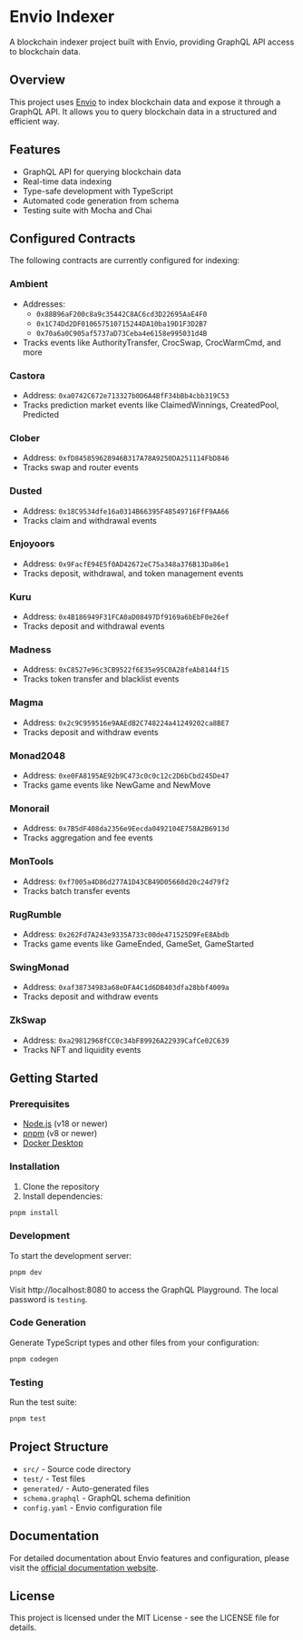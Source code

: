 # Envio Indexer

A blockchain indexer project built with Envio, providing GraphQL API access to blockchain data.

## Overview

This project uses [Envio](https://envio.dev) to index blockchain data and expose it through a GraphQL API. It allows you to query blockchain data in a structured and efficient way.

## Features

- GraphQL API for querying blockchain data
- Real-time data indexing
- Type-safe development with TypeScript
- Automated code generation from schema
- Testing suite with Mocha and Chai

## Configured Contracts

The following contracts are currently configured for indexing:

### Ambient
- Addresses:
  - `0x88B96aF200c8a9c35442C8AC6cd3D22695AaE4F0`
  - `0x1C74Dd2DF010657510715244DA10ba19D1F3D2B7`
  - `0x70a6a0C905af5737aD73Ceba4e6158e995031d4B`
- Tracks events like AuthorityTransfer, CrocSwap, CrocWarmCmd, and more

### Castora
- Address: `0xa0742C672e713327b0D6A4BfF34bBb4cbb319C53`
- Tracks prediction market events like ClaimedWinnings, CreatedPool, Predicted

### Clober
- Address: `0xfD845859628946B317A78A9250DA251114FbD846`
- Tracks swap and router events

### Dusted
- Address: `0x18C9534dfe16a0314B66395F48549716FfF9AA66`
- Tracks claim and withdrawal events

### Enjoyoors
- Address: `0x9FacfE94E5f0AD42672eC75a348a376B13Da86e1`
- Tracks deposit, withdrawal, and token management events

### Kuru
- Address: `0x4B186949F31FCA0aD08497Df9169a6bEbF0e26ef`
- Tracks deposit and withdrawal events

### Madness
- Address: `0xC8527e96c3CB9522f6E35e95C0A28feAb8144f15`
- Tracks token transfer and blacklist events

### Magma
- Address: `0x2c9C959516e9AAEdB2C748224a41249202ca8BE7`
- Tracks deposit and withdraw events

### Monad2048
- Address: `0xe0FA8195AE92b9C473c0c0c12c2D6bCbd245De47`
- Tracks game events like NewGame and NewMove

### Monorail
- Address: `0x7B5dF408da2356e9Eecda0492104E758A2B6913d`
- Tracks aggregation and fee events

### MonTools
- Address: `0xf7005a4D86d277A1D43CB49D05660d20c24d79f2`
- Tracks batch transfer events

### RugRumble
- Address: `0x262Fd7A243e9335A733c00de471525D9FeE8Abdb`
- Tracks game events like GameEnded, GameSet, GameStarted

### SwingMonad
- Address: `0xaf38734983a68eDFA4C1d6DB403dfa28bbf4009a`
- Tracks deposit and withdraw events

### ZkSwap
- Address: `0xa29812968fCC0c34bF89926A22939CafCe02C639`
- Tracks NFT and liquidity events

## Getting Started

### Prerequisites

- [Node.js](https://nodejs.org/en/download/current) (v18 or newer)
- [pnpm](https://pnpm.io/installation) (v8 or newer)
- [Docker Desktop](https://www.docker.com/products/docker-desktop/)

### Installation

1. Clone the repository
2. Install dependencies:
```bash
pnpm install
```

### Development

To start the development server:
```bash
pnpm dev
```

Visit http://localhost:8080 to access the GraphQL Playground. The local password is `testing`.

### Code Generation

Generate TypeScript types and other files from your configuration:
```bash
pnpm codegen
```

### Testing

Run the test suite:
```bash
pnpm test
```

## Project Structure

- `src/` - Source code directory
- `test/` - Test files
- `generated/` - Auto-generated files
- `schema.graphql` - GraphQL schema definition
- `config.yaml` - Envio configuration file

## Documentation

For detailed documentation about Envio features and configuration, please visit the [official documentation website](https://docs.envio.dev).

## License

This project is licensed under the MIT License - see the LICENSE file for details.
